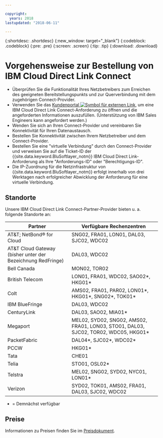 ```yaml
---

copyright:
  years: 2018
lastupdated: "2018-06-11"

---
```


{:shortdesc: .shortdesc}
{:new_window: target="_blank"}
{:codeblock: .codeblock}
{:pre: .pre}
{:screen: .screen}
{:tip: .tip}
{:download: .download}

# Vorgehensweise zur Bestellung von IBM Cloud Direct Link Connect

 * Überprüfen Sie die Funktionalität Ihres Netzbetreibers zum Erreichen des geeigneten Bereitstellungspunkts und zur Querverbindung mit dem zugehörigen Connect-Provider.
 * Verwenden Sie das [Kundenportal ![Symbol für externen Link](../../icons/launch-glyph.svg "Symbol für externen Link")](https://control.softlayer.com/), um eine IBM Cloud Direct Link Connect-Anforderung zu öffnen und die angeforderten Informationen auszufüllen. (Unterstützung von IBM Sales Engineers kann angefordert werden.) 
 * Wenden Sie sich an Ihren Connect-Provider und vereinbaren Sie Konnektivität für Ihren Datenaustausch.
 * Bestellen Sie Konnektivität zwischen Ihrem Netzbetreiber und dem Connect-Provider.
 * Bestellen Sie eine "virtuelle Verbindung" durch den Connect-Provider und verweisen Sie auf die Ticket-ID der {{site.data.keyword.BluSoftlayer_notm}} IBM Cloud Direct Link-Anforderung als Ihre "Anforderungs-ID" oder "Berechtigungs-ID".
 * Die IP-Zuordnung für die Netzinfrastruktur von {{site.data.keyword.BluSoftlayer_notm}} erfolgt innerhalb von drei Werktagen nach erfolgreicher Abwicklung der Anforderung für eine virtuelle Verbindung.
 

## Standorte

Unsere IBM Cloud Direct Link Connect-Partner-Provider bieten u. a. folgende Standorte an:

| Partner | Verfügbare Rechenzentren |
|--------------|--------------|
| AT&T; NetBond® for Cloud | SNG02, FRA01, LON01, DAL03, SJC02, WDC02|
| AT&T Cloud Gateway (bisher unter der Bezeichnung RedFringe)| DAL03, WDC02 |
| Bell Canada | MON02, TOR02 |
| British Telecom |  LON01, FRA01, WDC02, SAO02*, HKG01* |
| Colt | AMS02, FRA01, PAR02, LON01*, HKG01*, SNG02*, TOK01* |
| IBM BlueFringe | DAL03, WDC02 |
| CenturyLink | DAL03, SAO02, MIA01* |
| Megaport |  MEL02, SYD02, SNG02, AMS02, FRA01, LON03, STO01, DAL03, SJC02, TOR02, WDC05, HKG01* |
| PacketFabric | DAL04*, SJC02*, WDC02* |
| PCCW | HKG01* |
| Tata | CHE01 |
| Telia | STO01, OSL02* |
| Telstra | MEL02, SNG02, SYD02, NYC01, LON01* |
| Verizon | SYD02, TOK01, AMS02, FRA01, DAL03, SJC02, WDC02 |

* = Demnächst verfügbar

## Preise

Informationen zu Preisen finden Sie im [Preisdokument](pricing.html).
